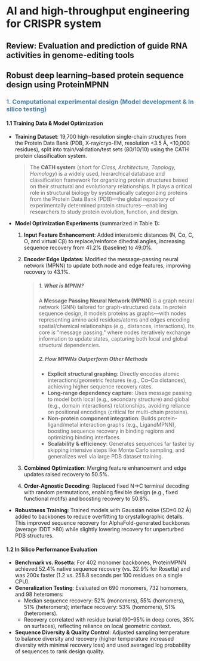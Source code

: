 # AI and high-throughput engineering for CRISPR system

## 

## Review: Evaluation and prediction of guide RNA activities in genome-editing tools





## Robust deep learning–based protein sequence design using ProteinMPNN

### <font color=steelblue>1. Computational experimental design (Model development & In silico testing)</font>

#### 1.1 Training Data & Model Optimization

- **Training Dataset**: 19,700 high-resolution single-chain structures from the Protein Data Bank (PDB, X-ray/cryo-EM, resolution <3.5 Å, <10,000 residues), split into train/validation/test sets (80/10/10) using the CATH protein classification system.
  
  > The **CATH system** (short for *Class, Architecture, Topology, Homology*) is a widely used, hierarchical database and classification framework for organizing protein structures based on their structural and evolutionary relationships. It plays a critical role in structural biology by systematically categorizing proteins from the Protein Data Bank (PDB)—the global repository of experimentally determined protein structures—enabling researchers to study protein evolution, function, and design.

- **Model Optimization Experiments** (summarized in Table 1):
  
  1. **Input Feature Enhancement**: Added interatomic distances (N, Cα, C, O, and virtual Cβ) to replace/reinforce dihedral angles, increasing sequence recovery from 41.2% (baseline) to 49.0%.
  
  2. **Encoder Edge Updates**: Modified the message-passing neural network (MPNN) to update both node and edge features, improving recovery to 43.1%.
     
     > ##### 1. What is MPNN?
     > 
     > A **Message Passing Neural Network (MPNN)** is a graph neural network (GNN) tailored for graph-structured data. In protein sequence design, it models proteins as graphs—with nodes representing amino acid residues/atoms and edges encoding spatial/chemical relationships (e.g., distances, interactions). Its core is "message passing," where nodes iteratively exchange information to update states, capturing both local and global structural dependencies.
     > 
     > ##### 2. How MPNNs Outperform Other Methods
     > 
     > - **Explicit structural graphing**: Directly encodes atomic interactions/geometric features (e.g., Cα–Cα distances), achieving higher sequence recovery rates.
     > - **Long-range dependency capture**: Uses message passing to model both local (e.g., secondary structure) and global (e.g., domain interactions) relationships, avoiding reliance on positional encodings (critical for multi-chain proteins).
     > - **Non-protein component integration**: Builds protein-ligand/metal interaction graphs (e.g., LigandMPNN), boosting sequence recovery in binding regions and optimizing binding interfaces.
     > - **Scalability & efficiency**: Generates sequences far faster by skipping intensive steps like Monte Carlo sampling, and generalizes well via large PDB dataset training.
  
  3. **Combined Optimization**: Merging feature enhancement and edge updates raised recovery to 50.5%.
  
  4. **Order-Agnostic Decoding**: Replaced fixed N→C terminal decoding with random permutations, enabling flexible design (e.g., fixed functional motifs) and boosting recovery to 50.8%.

- **Robustness Training**: Trained models with Gaussian noise (SD=0.02 Å) added to backbones to reduce overfitting to crystallographic details. This improved sequence recovery for AlphaFold-generated backbones (average IDDT >80) while slightly lowering recovery for unperturbed PDB structures.

#### 1.2 In Silico Performance Evaluation

- **Benchmark vs. Rosetta**: For 402 monomer backbones, ProteinMPNN achieved 52.4% native sequence recovery (vs. 32.9% for Rosetta) and was 200x faster (1.2 vs. 258.8 seconds per 100 residues on a single CPU).
- **Generalization Testing**: Evaluated on 690 monomers, 732 homomers, and 98 heteromers:
  - Median sequence recovery: 52% (monomers), 55% (homomers), 51% (heteromers); interface recovery: 53% (homomers), 51% (heteromers).
  - Recovery correlated with residue burial (90–95% in deep cores, 35% on surfaces), reflecting reliance on local geometric context.
- **Sequence Diversity & Quality Control**: Adjusted sampling temperature to balance diversity and recovery (higher temperature increased diversity with minimal recovery loss) and used averaged log probability of sequences to rank design quality.
